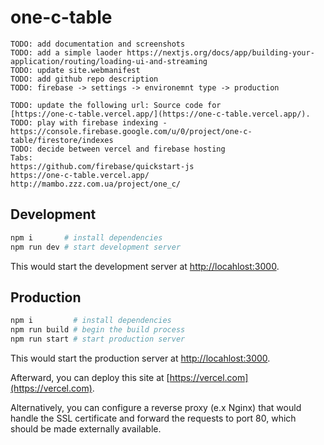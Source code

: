 # one-c-table

```
TODO: add documentation and screenshots
TODO: add a simple laoder https://nextjs.org/docs/app/building-your-application/routing/loading-ui-and-streaming
TODO: update site.webmanifest
TODO: add github repo description
TODO: firebase -> settings -> environemnt type -> production

TODO: update the following url: Source code for
[https://one-c-table.vercel.app/](https://one-c-table.vercel.app/).
TODO: play with firebase indexing - https://console.firebase.google.com/u/0/project/one-c-table/firestore/indexes
TODO: decide between vercel and firebase hosting
Tabs:
https://github.com/firebase/quickstart-js
https://one-c-table.vercel.app/
http://mambo.zzz.com.ua/project/one_c/
```

## Development

```zsh
npm i       # install dependencies
npm run dev # start development server
```

This would start the development server at
[http://locahlost:3000](http://locahlost:3000).

## Production

```zsh
npm i         # install dependencies
npm run build # begin the build process
npm run start # start production server
```

This would start the production server at
[http://locahlost:3000](http://locahlost:3000).

Afterward, you can deploy this site at [https://vercel.com](https://vercel.com).

Alternatively, you can configure a reverse proxy (e.x Nginx) that would handle
the SSL certificate and forward the requests to port 80, which should be made
externally available.
